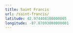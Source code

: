 ```yaml
---
title: Saint Francis
url: /saint-francis/
latitude: 42.974408100000005
longitude: -87.87093080000001
---
```

